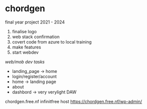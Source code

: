 # chordgen
final year project 2021 - 2024


1) finalise logo
2) web stack confirmation
3) covert code from azure to local training
4) make features
5) start webdev

_web/mob dev tasks_
* landing_page -> home
* login/register/account
* home -> landing page
* about
* dashbord -> very verylight DAW



chordgen.free.nf
infinitfree host 
https://chordgen.free.nf/wp-admin/
